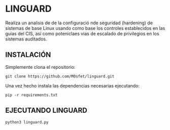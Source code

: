 # LINGUARD
Realiza un analisis de de la configuració nde seguridad (hardening) de sistemas de base Linux usando como base los controles establecidos en las guias del CIS, así como poteniclaes vias de escalado de privilegios en los sistemas auditados.

## INSTALACIÓN
Simplemente clona el repositorio: 

    git clone https://github.com/M0sfet/linguard.git

Una vez hecho instala las dependencias necesarias ejecutando:

    pip -r requirements.txt


## EJECUTANDO LINGUARD

    python3 linguard.py